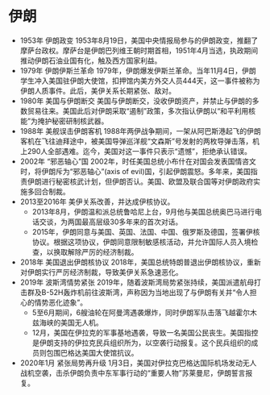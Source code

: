# 伊朗


* 1953年 伊朗政变 1953年8月19日，美国中央情报局参与的伊朗政变，推翻了摩萨台政权。摩萨台是伊朗巴列维王朝时期首相，1951年4月当选，执政期间推动伊朗石油业国有化，触及西方国家利益。
* 1979年 伊朗伊斯兰革命 1979年，伊朗爆发伊斯兰革命。当年11月4日，伊朗学生冲入美国驻伊朗大使馆，扣押馆内美方外交人员444天，这一事件被称为伊朗人质事件。此后，美伊关系长期紧张、敌对。
* 1980年 美国与伊朗断交 美国与伊朗断交，没收伊朗资产，并禁止与伊朗的多数贸易往来。美国此后对伊朗采取“遏制”政策，多次指认伊朗以“和平利用核能”为掩护秘密研制核武器。
* 1988年 美舰误击伊朗客机 1988年两伊战争期间，一架从阿巴斯港起飞的伊朗客机在飞往迪拜途中，被美国导弹巡洋舰“文森斯”号发射的两枚导弹击落，机上290人全部遇难。迄今，美国对这一事件只表示“遗憾”，拒绝承认错误。
* 2002年 “邪恶轴心”国 2002年，时任美国总统小布什在对国会发表国情咨文时，将伊朗斥为“邪恶轴心”(axis of evil)国，引起伊朗震怒。多年来，美国指责伊朗进行秘密核武计划，但伊朗否认。美国、欧盟及联合国等对伊朗政府实施多回合制裁。
* 2013至2016年 美伊关系改善，并达成伊核协议。
    - 2013年8月，伊朗温和派总统鲁哈尼上台，9月他与美国总统奥巴马进行电话交谈，为两国最高层级30多年来的首次对话。
    - 2015年，伊朗同意与美国、英国、法国、中国、俄罗斯及德国，签署伊核协议。根据这项协议，伊朗同意限制敏感核活动，并允许国际人员入境检查，以换取解除严厉的经济制裁。
* 2018年 美国退出伊朗核协议 2018年，美国总统特朗普退出伊朗核协议，重新对伊朗实行严厉经济制裁，导致美伊关系急速恶化。
* 2019年 波斯湾情势紧张 2019年，随着波斯湾局势紧张持续，美国派遣航母打击群及B-52H轰炸机前往波斯湾，声称因为当地出现了与伊朗有关并“令人担心的情势恶化迹象”。
    - 5至6月期间，6艘油轮在阿曼湾遇袭爆炸，同时伊朗军队击落飞越霍尔木兹海峡的美国无人机。
    - 12月，美国在伊拉克的军事基地遇袭，导致一名美国公民丧生。美国指控是伊朗支持的伊拉克民兵组织所为，以空袭行动报复。这个民兵组织的成员则包围巴格达美国大使馆抗议。
* 2020年1月 紧张局势再升级 1月3日，美国对伊拉克巴格达国际机场发动无人战机空袭，击杀伊朗负责中东军事行动的“重要人物”苏莱曼尼，伊朗誓言报复。
